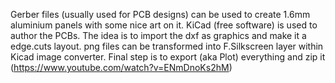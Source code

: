 Gerber files (usually used for PCB designs) can be used to create 1.6mm aluminium panels with some nice art on it.
KiCad (free software) is used to author the PCBs.
The idea is to import the dxf as graphics and make it a edge.cuts layout.
png files can be transformed into F.Silkscreen layer within Kicad image converter.
Final step is to export (aka Plot) everything and zip it (https://www.youtube.com/watch?v=ENmDnoKs2hM)